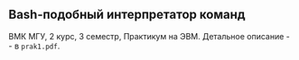 ## Bash-подобный интерпретатор команд
ВМК МГУ, 2 курс, 3 семестр, Практикум на ЭВМ.
Детальное описание -- в `prak1.pdf`.
